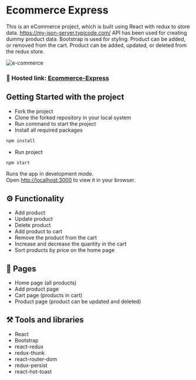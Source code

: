 # Ecommerce Express

This is an eCommerce project, which is built using React with redux to store data. https://my-json-server.typicode.com/ API has been used for creating dummy product data. Bootstrap is used for styling. Product can be added, or removed from the cart. Product can be added, updated, or deleted from the redux store.

![e-commerce](https://github.com/Orliluq/Ecommerce-Express/assets/122529721/81cf2910-c026-47d7-b518-3c6830b78159)


### 🔗 Hosted link: [Ecommerce-Express](https://ecommerce-express-mu.vercel.app/)

## Getting Started with the project

- Fork the project
- Clone the forked repository in your local system
- Run command to start the project
- Install all required packages

```bash
npm install
```

- Run project

```bash
npm start
```

Runs the app in development mode.\
Open [http://localhost:3000](http://localhost:3000) to view it in your browser.

## ⚙️ Functionality

- Add product
- Update product
- Delete product
- Add product to cart
- Remove the product from the cart
- Increase and decrease the quantity in the cart
- Sort products by price on the home page

## 📄 Pages

- Home page (all products)
- Add product page
- Cart page (products in cart)
- Product page (product can be updated and deleted)

## ⚒️ Tools and libraries

- React
- Bootstrap
- react-redux
- redux-thunk
- react-router-dom
- redux-persist
- react-hot-toast
